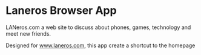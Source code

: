 # Laneros Browser App

LANeros.com a web site to discuss about phones, games, technology and meet new friends.

Designed for www.laneros.com, this app create a shortcut to the homepage 
